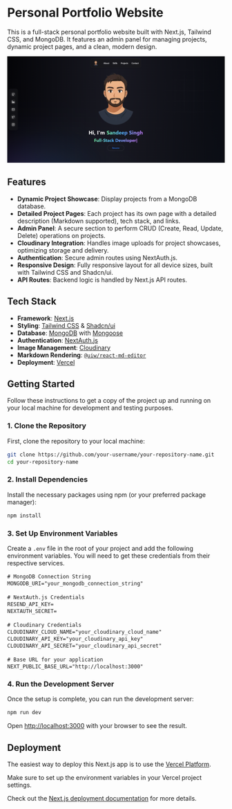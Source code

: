 # Personal Portfolio Website

This is a full-stack personal portfolio website built with Next.js, Tailwind CSS, and MongoDB. It features an admin panel for managing projects, dynamic project pages, and a clean, modern design.

![image](./screenshot/Screenshot%202025-10-08%20234106.png)

## Features

-   **Dynamic Project Showcase**: Display projects from a MongoDB database.
-   **Detailed Project Pages**: Each project has its own page with a detailed description (Markdown supported), tech stack, and links.
-   **Admin Panel**: A secure section to perform CRUD (Create, Read, Update, Delete) operations on projects.
-   **Cloudinary Integration**: Handles image uploads for project showcases, optimizing storage and delivery.
-   **Authentication**: Secure admin routes using NextAuth.js.
-   **Responsive Design**: Fully responsive layout for all device sizes, built with Tailwind CSS and Shadcn/ui.
-   **API Routes**: Backend logic is handled by Next.js API routes.

## Tech Stack

-   **Framework**: [Next.js](https://nextjs.org/)
-   **Styling**: [Tailwind CSS](https://tailwindcss.com/) & [Shadcn/ui](https://ui.shadcn.com/)
-   **Database**: [MongoDB](https://www.mongodb.com/) with [Mongoose](https://mongoosejs.com/)
-   **Authentication**: [NextAuth.js](https://next-auth.js.org/)
-   **Image Management**: [Cloudinary](https://cloudinary.com/)
-   **Markdown Rendering**: [`@uiw/react-md-editor`](https://www.npmjs.com/package/@uiw/react-md-editor)
-   **Deployment**: [Vercel](https://vercel.com/)

## Getting Started

Follow these instructions to get a copy of the project up and running on your local machine for development and testing purposes.

### 1. Clone the Repository

First, clone the repository to your local machine:

```bash
git clone https://github.com/your-username/your-repository-name.git
cd your-repository-name
```

### 2. Install Dependencies

Install the necessary packages using npm (or your preferred package manager):

```bash
npm install
```

### 3. Set Up Environment Variables

Create a `.env` file in the root of your project and add the following environment variables. You will need to get these credentials from their respective services.

```env
# MongoDB Connection String
MONGODB_URI="your_mongodb_connection_string"

# NextAuth.js Credentials
RESEND_API_KEY=
NEXTAUTH_SECRET=

# Cloudinary Credentials
CLOUDINARY_CLOUD_NAME="your_cloudinary_cloud_name"
CLOUDINARY_API_KEY="your_cloudinary_api_key"
CLOUDINARY_API_SECRET="your_cloudinary_api_secret"

# Base URL for your application
NEXT_PUBLIC_BASE_URL="http://localhost:3000"
```

### 4. Run the Development Server

Once the setup is complete, you can run the development server:

```bash
npm run dev
```

Open [http://localhost:3000](http://localhost:3000) with your browser to see the result.

## Deployment

The easiest way to deploy this Next.js app is to use the [Vercel Platform](https://vercel.com/new).

Make sure to set up the environment variables in your Vercel project settings.

Check out the [Next.js deployment documentation](https://nextjs.org/docs/app/building-your-application/deploying) for more details.